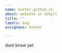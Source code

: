 ```yaml
---
name: kneter.github.io
about: website in Jekyll
title: ''
labels: bug
assignees: kneter

---
```


dont know yet
